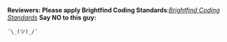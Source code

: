 **Reviewers: Please apply Brightfind Coding Standards**:*[Brightfind Coding Standards](https://github.com/Brightfind/)*
**Say NO to this guy:**

```
¯\_(ツ)_/¯ 
```
